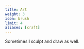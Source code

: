```yaml
---
title: Art
weight: 3
icon: brush
limit: 4
aliases: [craft]
---
```


Sometimes I sculpt and draw as well.
